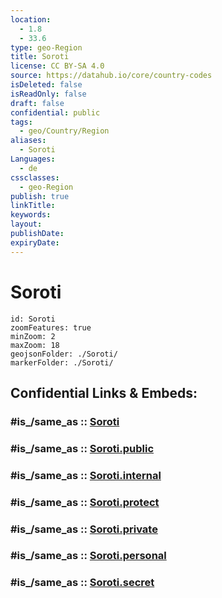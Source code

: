 ```yaml
---
location:
  - 1.8
  - 33.6
type: geo-Region
title: Soroti
license: CC BY-SA 4.0
source: https://datahub.io/core/country-codes
isDeleted: false
isReadOnly: false
draft: false
confidential: public
tags:
  - geo/Country/Region
aliases:
  - Soroti
Languages:
  - de
cssclasses:
  - geo-Region
publish: true
linkTitle:
keywords:
layout:
publishDate:
expiryDate:
---
```


# Soroti

```leaflet
id: Soroti
zoomFeatures: true 
minZoom: 2 
maxZoom: 18
geojsonFolder: ./Soroti/
markerFolder: ./Soroti/
```


## Confidential Links & Embeds: 

### #is_/same_as :: [Soroti](/_Standards/Earth/Continent/Africa/Africa~Central/Uganda/regions~Uganda/Uganda~East/Soroti.md) 

### #is_/same_as :: [Soroti.public](/_public/Earth/Continent/Africa/Africa~Central/Uganda/regions~Uganda/Uganda~East/Soroti.public.md) 

### #is_/same_as :: [Soroti.internal](/_internal/Earth/Continent/Africa/Africa~Central/Uganda/regions~Uganda/Uganda~East/Soroti.internal.md) 

### #is_/same_as :: [Soroti.protect](/_protect/Earth/Continent/Africa/Africa~Central/Uganda/regions~Uganda/Uganda~East/Soroti.protect.md) 

### #is_/same_as :: [Soroti.private](/_private/Earth/Continent/Africa/Africa~Central/Uganda/regions~Uganda/Uganda~East/Soroti.private.md) 

### #is_/same_as :: [Soroti.personal](/_personal/Earth/Continent/Africa/Africa~Central/Uganda/regions~Uganda/Uganda~East/Soroti.personal.md) 

### #is_/same_as :: [Soroti.secret](/_secret/Earth/Continent/Africa/Africa~Central/Uganda/regions~Uganda/Uganda~East/Soroti.secret.md)

